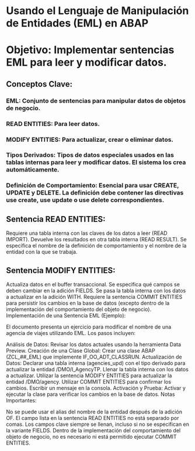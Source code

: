 # Usando el Lenguaje de Manipulación de Entidades (EML) en ABAP


# Objetivo: Implementar sentencias EML para leer y modificar datos.

## Conceptos Clave:

###  EML: Conjunto de sentencias para manipular datos de objetos de negocio.

### READ ENTITIES: Para leer datos.
### MODIFY ENTITIES: Para actualizar, crear o eliminar datos.
### Tipos Derivados: Tipos de datos especiales usados en las tablas internas para leer y modificar datos. El sistema los crea automáticamente.
### Definición de Comportamiento: Esencial para usar CREATE, UPDATE y DELETE. La definición debe contener las directivas use create, use update o use delete correspondientes.

## Sentencia READ ENTITIES:
Requiere una tabla interna con las claves de los datos a leer (READ IMPORT).
Devuelve los resultados en otra tabla interna (READ RESULT).
Se especifica el nombre de la definición de comportamiento y el nombre de la entidad con la que se trabaja.

## Sentencia MODIFY ENTITIES:
Actualiza datos en el buffer transaccional.
Se especifica qué campos se deben cambiar en la adición FIELDS.
Se pasa la tabla interna con los datos a actualizar en la adición WITH.
Requiere la sentencia COMMIT ENTITIES para persistir los cambios en la base de datos (excepto dentro de la implementación del comportamiento del objeto de negocio).
Implementación de una Sentencia EML (Ejemplo):

El documento presenta un ejercicio para modificar el nombre de una agencia de viajes utilizando EML. Los pasos incluyen:

Análisis de Datos: Revisar los datos actuales usando la herramienta Data Preview.
Creación de una Clase Global: Crear una clase ABAP (ZCL_##_EML) que implemente IF_OO_ADT_CLASSRUN.
Actualización de Datos:
Declarar una tabla interna (agencies_upd) con el tipo derivado para actualizar la entidad /DMO/I_AgencyTP.
Llenar la tabla interna con los datos a actualizar.
Utilizar la sentencia MODIFY ENTITIES para actualizar la entidad /DMO/agency.
Utilizar COMMIT ENTITIES para confirmar los cambios.
Escribir un mensaje en la consola.
Activación y Prueba: Activar y ejecutar la clase para verificar los cambios en la base de datos.
Notas Importantes:

No se puede usar el alias del nombre de la entidad después de la adición OF.
El campo lista en la sentencia READ ENTITIES no está separado por comas.
Los campos clave siempre se llenan, incluso si no se especifican en la variante FIELDS.
Dentro de la implementación del comportamiento del objeto de negocio, no es necesario ni está permitido ejecutar COMMIT ENTITIES.